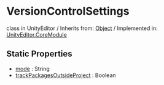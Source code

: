 # VersionControlSettings
class in UnityEditor
 / Inherits from: <a href="https://docs.unity3d.com/6000.2/Documentation/ScriptReference/Object.html">Object</a> / Implemented in: <a href="https://docs.unity3d.com/6000.2/Documentation/ScriptReference/UnityEditor.CoreModule.html">UnityEditor.CoreModule</a>

## Static Properties
- <a href="https://docs.unity3d.com/6000.2/Documentation/ScriptReference/VersionControlSettings-mode.html">mode</a> : String
- <a href="https://docs.unity3d.com/6000.2/Documentation/ScriptReference/VersionControlSettings-trackPackagesOutsideProject.html">trackPackagesOutsideProject</a> : Boolean
